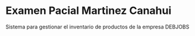 # Examen Pacial Martinez Canahui
Sistema para gestionar el inventario de productos de la empresa DEBJOBS
